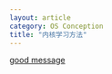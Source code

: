 ```yaml
---
layout: article
category: OS Conception
title: "内核学习方法"
---
```

[good message](http://www.linux.com/news/software/linux-kernel/804403-three-ways-for-beginners-to-contribute-to-the-linux-kernel)
